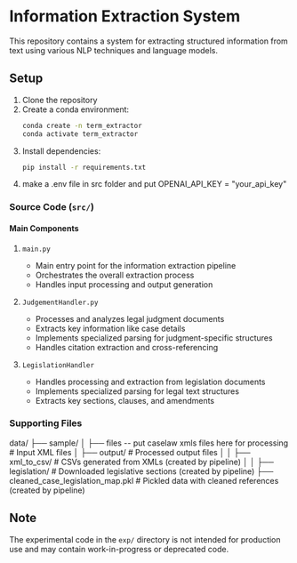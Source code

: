 # Information Extraction System

This repository contains a system for extracting structured information from text using various NLP techniques and language models.


## Setup

1. Clone the repository
2. Create a conda environment:
   ```bash
   conda create -n term_extractor
   conda activate term_extractor
   ```
3. Install dependencies:
   ```bash
   pip install -r requirements.txt
   ```
4. make a .env file in src folder and put OPENAI_API_KEY = "your_api_key" 

### Source Code (`src/`)

#### Main Components

1. `main.py`
   - Main entry point for the information extraction pipeline
   - Orchestrates the overall extraction process
   - Handles input processing and output generation

2. `JudgementHandler.py`
   - Processes and analyzes legal judgment documents
   - Extracts key information like case details
   - Implements specialized parsing for judgment-specific structures
   - Handles citation extraction and cross-referencing
  

3. `LegislationHandler`
   - Handles processing and extraction from legislation documents
   - Implements specialized parsing for legal text structures
   - Extracts key sections, clauses, and amendments


### Supporting Files

data/
├── sample/
│   ├── files -- put caselaw xmls files here for processing              # Input XML files
│   ├── output/              # Processed output files
│   │   ├── xml_to_csv/      # CSVs generated from XMLs (created by pipeline)
│   │   ├── legislation/     # Downloaded legislative sections (created by pipeline)
├── cleaned_case_legislation_map.pkl   # Pickled data with cleaned references (created by pipeline)




## Note

The experimental code in the `exp/` directory is not intended for production use and may contain work-in-progress or deprecated code.





